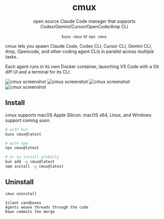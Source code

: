 <h1 align="center">cmux</h1>
<p align="center">open source Claude Code manager that supports Codex/Gemini/Cursor/OpenCode/Amp CLI</p>

<p align="center"><code>bunx cmux</code> or <code>npx cmux</code></p>

cmux lets you spawn Claude Code, Codex CLI, Cursor CLI, Gemini CLI, Amp, Opencode, and other coding agent CLIs in parallel across multiple tasks.

Each agent runs in its own Docker container, launching VS Code with a Git diff UI and a terminal for its CLI.

![cmux screenshot](./docs/assets/cmux-demo-00.png)
![cmux screenshot](./docs/assets/cmux-demo-10.png)
![cmux screenshot](./docs/assets/cmux-demo-20.png)
![cmux screenshot](./docs/assets/cmux-demo-30.png)

## Install

cmux supports macOS Apple Silicon. macOS x64, Linux, and Windows support coming soon.

```bash
# with bun
bunx cmux@latest

# with npm
npx cmux@latest

# or to install globally
bun add -g cmux@latest
npm install -g cmux@latest
```

<!-- ```bash
# with uv
uvx cmux@latest
``` -->

<!-- ## Upgrade

```bash
cmux upgrade
``` -->

## Uninstall

```bash
cmux uninstall
```

```
Silent sandboxes
Agents weave threads through the code
Dawn commits the merge
```
